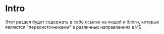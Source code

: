 # Intro

Этот раздел будет содержать в себе ссылки на людей и блоги, которые являются "первоисточниками" в различных направлениях в ИБ

